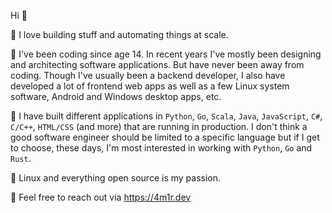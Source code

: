 Hi :wave:

🔨 I love building stuff and automating things at scale.

:floppy_disk: I've been coding since age 14. In recent years I've mostly been designing and architecting software applications. But have never been away from coding. Though I've usually been a backend developer, I also have developed a lot of frontend web apps as well as a few Linux system software, Android and Windows desktop apps, etc.

🧰 I have built different applications in `Python`, `Go`, `Scala`, `Java`, `JavaScript`, `C#`, `C/C++`, `HTML/CSS` (and more) that are running in production. I don't think a good software engineer should be limited to a specific language but if I get to choose, these days, I'm most interested in working with `Python`, `Go` and `Rust`.

:penguin: Linux and everything open source is my passion.

:speech_balloon: Feel free to reach out via https://4m1r.dev
